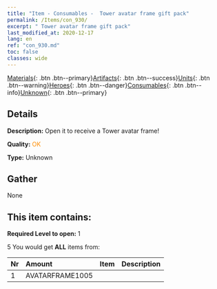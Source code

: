 ```yaml
---
title: "Item - Consumables -  Tower avatar frame gift pack"
permalink: /Items/con_930/
excerpt: " Tower avatar frame gift pack"
last_modified_at: 2020-12-17
lang: en
ref: "con_930.md"
toc: false
classes: wide
---
```

 [Materials](/Items/){: .btn .btn--primary}[Artifacts](/Items/Artifacts/){: .btn .btn--success}[Units](/Items/Units/){: .btn .btn--warning}[Heroes](/Items/Heroes/){: .btn .btn--danger}[Consumables](/Items/Consumables/){: .btn .btn--info}[Unknown](/Items/Unknown/){: .btn .btn--primary}

## Details
 **Description:** Open it to receive a Tower avatar frame!

 **Quality:** <span style="color: #FF8C00">OK</span>

 **Type:** Unknown

## Gather

  None

## This item contains:

 **Required Level to open:** 1

 5 You would get **ALL** items  from:

  | Nr | Amount |     Item    | Description |
  |:---|:-------|:------------|:-----------:|
  | 1 | AVATARFRAME1005 | 
